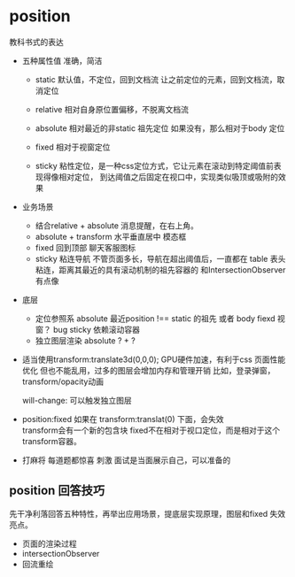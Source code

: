 # position

教科书式的表达

- 五种属性值 准确，简洁
    - static 默认值，不定位，回到文档流
        让之前定位的元素，回到文档流，取消定位
    - relative 相对自身原位置偏移，不脱离文档流

    - absolute  相对最近的非static 祖先定位
        如果没有，那么相对于body 定位
    - fixed 相对于视窗定位
    - sticky 粘性定位，是一种css定位方式，它让元素在滚动到特定阈值前表现得像相对定位，
        到达阈值之后固定在视口中，实现类似吸顶或吸附的效果

- 业务场景
    - 结合relative + absolute 消息提醒，在右上角。
    - absolute + transform 水平垂直居中 模态框
    - fixed 回到顶部 聊天客服图标
    - sticky 粘连导航 不管页面多长，导航在超出阈值后，一直都在
        table 表头粘连，距离其最近的具有滚动机制的祖先容器的
        和IntersectionObserver 有点像

- 底层
    - 定位参照系
    absolute 最近position !== static 的祖先 或者 body
    fiexd 视窗？ bug 
    sticky 依赖滚动容器
    - 独立图层渲染
    absolute ?  + ?

- 适当使用transform:translate3d(0,0,0);
    GPU硬件加速，有利于css 页面性能优化
    但也不能乱用，过多的图层会增加内存和管理开销
    比如，登录弹窗，transform/opacity动画

    will-change: 可以触发独立图层

- position:fixed 如果在 transform:translat(0) 下面，会失效  
    transform会有一个新的包含块 fixed不在相对于视口定位，而是相对于这个transform容器。

- 打麻将 每道题都惊喜 刺激
    面试是当面展示自己，可以准备的

## position 回答技巧
先干净利落回答五种特性，再举出应用场景，提底层实现原理，图层和fixed 失效亮点。

- 页面的渲染过程
- intersectionObserver 
- 回流重绘
